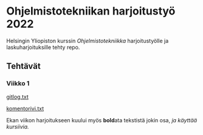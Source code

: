 # Ohjelmistotekniikan harjoitustyö 2022

Helsingin Yliopiston kurssin *Ohjelmistotekniikka* harjoitustyölle ja laskuharjoituksille tehty repo.

## Tehtävät

### Viikko 1
[gitlog.txt](https://github.com/Deeroil/ot-harjoitustyo/blob/master/laskarit/viikko1/gitlog.txt)

[komentorivi.txt](https://github.com/Deeroil/ot-harjoitustyo/blob/master/laskarit/viikko1/komentorivi.txt)

Ekan viikon harjoitukseen kuului myös **bold**ata tekstistä jokin osa, *ja käyttää kursiivia.*
